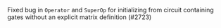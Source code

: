 Fixed bug in `Operator` and `SuperOp` for initializing from circuit
    containing gates without an explicit matrix definition (\#2723)
